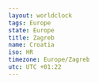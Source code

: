 ```yaml
---
layout: worldclock
tags: Europe
state: Europe
title: Zagreb
name: Croatia
iso: HR
timezone: Europe/Zagreb
utc: UTC +01:22
---
```


